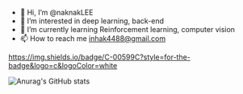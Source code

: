 - 👋 Hi, I’m @naknakLEE
- 👀 I’m interested in deep learning, back-end
- 🌱 I’m currently learning Reinforcement learning, computer vision
- 📫 How to reach me inhak4488@gmail.com

https://img.shields.io/badge/C-00599C?style=for-the-badge&logo=c&logoColor=white

![Anurag's GitHub stats](https://github-readme-stats.vercel.app/api?username=naknakLEE&count_private=true&show_icons=true&title_color:ff8f1c)

<!---
naknakLEE/naknakLEE is a ✨ special ✨ repository because its `README.md` (this file) appears on your GitHub profile.
You can click the Preview link to take a look at your changes.
--->
